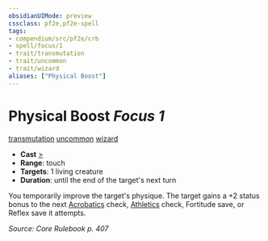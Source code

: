 ```yaml
---
obsidianUIMode: preview
cssclass: pf2e,pf2e-spell
tags:
- compendium/src/pf2e/crb
- spell/focus/1
- trait/transmutation
- trait/uncommon
- trait/wizard
aliases: ["Physical Boost"]
---
```

# Physical Boost *Focus 1*   
[transmutation](transmutation.md "Transmutation School Trait")  [uncommon](uncommon.md "Uncommon Rarity Trait")  [wizard](Reference/Rules/Traits/wizard.md "Wizard Class Trait")  

- **Cast** [>](chapter-9-playing-the-game.md#Actions "Single Action") 
- **Range**: touch
- **Targets**: 1 living creature
- **Duration**: until the end of the target's next turn

You temporarily improve the target's physique. The target gains a +2 status bonus to the next [Acrobatics](skills.md#Acrobatics) check, [Athletics](skills.md#Athletics) check, Fortitude save, or Reflex save it attempts.

*Source: Core Rulebook p. 407*